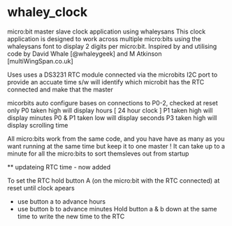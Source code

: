 # whaley_clock
micro:bit master slave clock application using whaleysans
This clock application is designed to work across multiple micro:bits using the whaleysans font to display 2 digits per micro:bit.
Inspired by and utilising code by David Whale [@whaleygeek] and M Atkinson [multiWingSpan.co.uk]

Uses uses a DS3231 RTC module connected via the microbits I2C port to provide an accuate time
s/w will identify which microbit has the RTC connected and make that the master

micorbits auto configure bases on connections to P0-2, checked at reset only
P0 taken high will display hours  [ 24 hour clock ] 
P1 taken high will display minutes
P0 & P1 taken low will display seconds
P3 taken high will display scrolling time

All micro:bits work from the same code, and you have have as many as you want running at the same time but keep it to one master !
It can take up to a minute for all the micro:bits to sort themsleves out from startup


** updateing RTC time - now added

To set the RTC hold button A (on the micro:bit with the RTC connected) at reset until clock apears 
- use button a to advance hours
- use button b to advance minutes
Hold button a & b down at the same time to write the new time to the RTC
